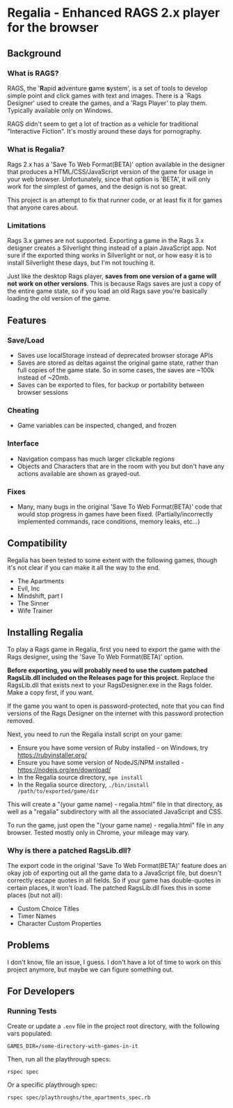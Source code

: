 # Regalia - Enhanced RAGS 2.x player for the browser

## Background

### What is RAGS?

RAGS, the '**R**apid **a**dventure **g**ame **s**ystem', is a set of tools to develop simple point and click games with text and images. There is a 'Rags Designer' used to create the games, and a 'Rags Player' to play them. Typically available only on Windows.

RAGS didn't seem to get a lot of traction as a vehicle for traditional "Interactive Fiction". It's mostly around these days for pornography.

### What is Regalia?

Rags 2.x has a 'Save To Web Format(BETA)' option available in the designer that produces a HTML/CSS/JavaScript version of the game for usage in your web browser. Unfortunately, since that option is 'BETA', it will only work for the simplest of games, and the design is not so great.

This project is an attempt to fix that runner code, or at least fix it for games that anyone cares about.

### Limitations

Rags 3.x games are not supported. Exporting a game in the Rags 3.x designer creates a Silverlight thing instead of a plain JavaScript app. Not sure if the exported thing works in Silverlight or not, or how easy it is to install Silverlight these days, but I'm not touching it.

Just like the desktop Rags player, **saves from one version of a game will not work on other versions**. This is because Rags saves are just a copy of the entire game state, so if you load an old Rags save you're basically loading the old version of the game.

## Features

### Save/Load

* Saves use localStorage instead of deprecated browser storage APIs
* Saves are stored as deltas against the original game state, rather than full copies of the game state. So in some cases, the saves are ~100k instead of ~20mb.
* Saves can be exported to files, for backup or portability between browser sessions

### Cheating

* Game variables can be inspected, changed, and frozen

### Interface

* Navigation compass has much larger clickable regions
* Objects and Characters that are in the room with you but don't have any actions available are shown as grayed-out.

### Fixes

* Many, many bugs in the original 'Save To Web Format(BETA)' code that would stop progress in games have been fixed. (Partially/incorrectly implemented commands, race conditions, memory leaks, etc...)

## Compatibility

Regalia has been tested to some extent with the following games, though it's not clear if you can make it all the way to the end.

* The Apartments
* Evil, Inc
* Mindshift, part I
* The Sinner
* Wife Trainer

## Installing Regalia

To play a Rags game in Regalia, first you need to export the game with the Rags designer, using the 'Save To Web Format(BETA)' option.

**Before exporting, you will probably need to use the custom patched RagsLib.dll included on the Releases page for this project.** Replace the RagsLib.dll that exists next to your RagsDesigner.exe in the Rags folder. Make a copy first, if you want.

If the game you want to open is password-protected, note that you can find versions of the Rags Designer on the internet with this password protection removed.

Next, you need to run the Regalia install script on your game:

* Ensure you have some version of Ruby installed - on Windows, try https://rubyinstaller.org/
* Ensure you have some version of NodeJS/NPM installed - https://nodejs.org/en/download/
* In the Regalia source directory, `npm install`
* In the Regalia source directory, `./bin/install /path/to/exported/game/dir`

This will create a "(your game name) - regalia.html" file in that directory, as well as a "regalia" subdirectory with all the associated JavaScript and CSS.

To run the game, just open the "(your game name) - regalia.html" file in any browser. Tested mostly only in Chrome, your mileage may vary.

### Why is there a patched RagsLib.dll?

The export code in the original 'Save To Web Format(BETA)' feature does an okay job of exporting out all the game data to a JavaScript file, but doesn't correctly escape quotes in all fields. So if your game has double-quotes in certain places, it won't load. The patched RagsLib.dll fixes this in some places (but not all):

* Custom Choice Titles
* Timer Names
* Character Custom Properties

## Problems

I don't know, file an issue, I guess. I don't have a lot of time to work on this project anymore, but maybe we can figure something out.

## For Developers

### Running Tests

Create or update a `.env` file in the project root directory, with the following vars populated:
```
GAMES_DIR=/some-directory-with-games-in-it
```

Then, run all the playthrough specs:

`rspec spec`

Or a specific playthrough spec:

`rspec spec/playthroughs/the_apartments_spec.rb`
